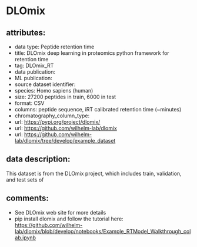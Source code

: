 # DLOmix

## attributes:
- data type: Peptide retention time
- title: DLOmix deep learning in proteomics python framework for retention time
- tag: DLOmix_RT
- data publication: <unknown>
- ML publication: <unknown>
- source dataset identifier: <unknown>
- species: Homo sapiens (human)
- size: 27200 peptides in train, 6000 in test
- format: CSV
- columns: peptide sequence, iRT calibrated retention time (~minutes)
- chromatography_column_type: <unknown>
- url: https://pypi.org/project/dlomix/
- url: https://github.com/wilhelm-lab/dlomix
- url: https://github.com/wilhelm-lab/dlomix/tree/develop/example_dataset

## data description:
This dataset is from the DLOmix project, which includes train, validation, and test sets of 

## comments:
- See DLOmix web site for more details
- pip install dlomix and follow the tutorial here: https://github.com/wilhelm-lab/dlomix/blob/develop/notebooks/Example_RTModel_Walkthrough_colab.ipynb












